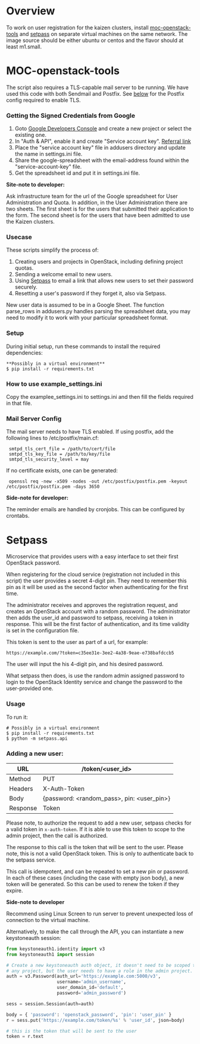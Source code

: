 # Overview
To work on user registration for the kaizen clusters, install [moc-openstack-tools](https://github.com/CCI-MOC/moc-openstack-tools) and [setpass](https://github.com/CCI-MOC/setpass) on separate virtual machines on the same network. The image source should be either ubuntu or centos and the flavor should at least m1.small.

# MOC-openstack-tools
The script also requires a TLS-capable mail server to be running.  We have 
used this code with both Sendmail and Postfix.  See 
[below](#mail-server-config) for the Postfix config required to enable TLS.

### Getting the Signed Credentials from Google

1. Goto [Google Developers Console](https://console.developers.google.com/project) and create a new project or select the existing one.
2. In "Auth & API", enable it and create "Service account key". [Referral link](http://gspread.readthedocs.org/en/latest/oauth2.html)
3. Place the "service account key" file in addusers directory and update the name in settings.ini file.
4. Share the google-spreadsheet with the email-address found within the "service-account-key" file.
5. Get the spreadsheet id and put it in settings.ini file.

**Site-note to developer:**

Ask infrastructure team for the url of the Google spreadsheet for User Administration and Quota. In addition, in the User Administration there are two sheets. The first sheet is for the users that submitted their application to the form. The second sheet is for the users that have been admitted to use the Kaizen clusters.

### Usecase

These scripts simplify the process of:

1. Creating users and projects in OpenStack, including defining project quotas.
2. Sending a welcome email to new users.
3. Using [Setpass](https://github.com/CCI-MOC/setpass) to email a link that allows new users to set their password securely.
4. Resetting a user's password if they forget it, also via Setpass.

New user data is assumed to be in a Google Sheet. The function parse_rows in addusers.py handles parsing the spreadsheet data, you may need to modify it to work with your particular spreadsheet format.

### Setup

During initial setup, run these commands to install the required dependencies:
```
**Possibly in a virtual environment** 
$ pip install -r requirements.txt 
```

### How to use example_settings.ini

Copy the examplee_settings.ini to settings.ini and then fill the fields required in that file.

### Mail Server Config

The mail server needs to have TLS enabled. If using postfix, add the 
following lines to /etc/postfix/main.cf:

     smtpd_tls_cert_file = /path/to/cert/file
     smtpd_tls_key_file = /path/to/key/file
     smtpd_tls_security_level = may

If no certificate exists, one can be generated:
     
     openssl req -new -x509 -nodes -out /etc/postfix/postfix.pem -keyout /etc/postfix/postfix.pem -days 3650


**Side-note for developer:**

The reminder emails are handled by cronjobs. This can be configured by crontabs.

# Setpass
Microservice that provides users with a easy interface to set their first
OpenStack password.

When registering for the cloud service (registration not included in this
script) the user provides a secret 4-digit pin. They need to remember this
pin as it will be used as the second factor when authenticating for the first
time.

The administrator receives and approves the registration request, and
creates an OpenStack account with a random password. The administrator then
adds the user_id and password to setpass, receiving a token in response. This
will be the first factor of authentication, and its time validity is set in
the configuration file.

This token is sent to the user as part of a url, for example:

``https://example.com/?token=c35ee31e-3ee2-4a38-9eae-e738bafdccb5``

The user will input the his 4-digit pin, and his desired password.

What setpass then does, is use the random admin assigned password to login to
the OpenStack Identity service and change the password to the user-provided
one.

### Usage

To run it:

```
# Possibly in a virtual environment
$ pip install -r requirements.txt
$ python -m setpass.api
```

### Adding a new user:

| URL      | /token/\<user_id\>                               |
|----------|--------------------------------------------------|
| Method   | PUT                                              |
| Headers  | X-Auth-Token                                     |
| Body     | {password: \<random_pass\>, pin: \<user_pin\>}   |
| Response | Token

Please note, to authorize the request to add a new user, setpass checks for a
valid token in ``x-auth-token``. If it is able to use this token to scope to
the admin project, then the call is authorized.

The response to this call is the token that will be sent to the user. Please
note, this is not a valid OpenStack token. This is only to authenticate back
to the setpass service.

This call is idempotent, and can be repeated to set a new pin or password.
In each of these cases (including the case with empty json body), a new token
will be generated. So this can be used to renew the token if they expire.

**Side-note to developer**

Recommend using Linux Screen to run server to prevent unexpected loss of connection to the virtual machine.

Alternatively, to make the call through the API, you can instantiate a new
keystoneauth session:

```python
from keystoneauth1.identity import v3
from keystoneauth1 import session

# Create a new keystoneauth auth object, it doesn't need to be scoped to
# any project, but the user needs to have a role in the admin project.
auth = v3.Password(auth_url='https://example.com:5000/v3',
                   username='admin_username',
                   user_domain_id='default',
                   password='admin_password')

sess = session.Session(auth=auth)

body = { 'password': 'openstack_password', 'pin': 'user_pin' }
r = sess.put('https://example.com/token/%s' % 'user_id', json=body)

# this is the token that will be sent to the user
token = r.text
```